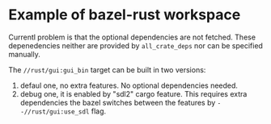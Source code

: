# Example of bazel-rust workspace

Currentl problem is that the optional dependencies are not fetched.
These depenedencies neither are provided by `all_crate_deps` nor
can be specified manually.

The `//rust/gui:gui_bin` target can be built in two versions:
 1. defaul one, no extra features. No optional dependencies needed.
 2. debug one, it is enabled by "sdl2" cargo feature. This requires extra dependencies
 the bazel switches between the features by `--//rust/gui:use_sdl` flag.
